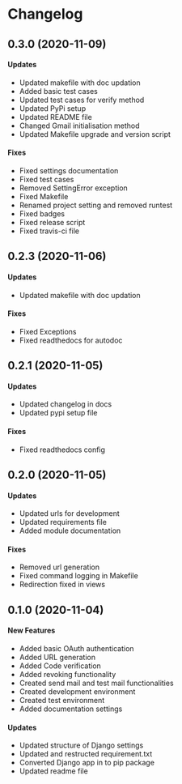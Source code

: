 # Changelog

## 0.3.0 (2020-11-09)

#### Updates

- Updated makefile with doc updation
- Added basic test cases
- Updated test cases for verify method
- Updated PyPi setup
- Updated README file
- Changed Gmail initialisation method
- Updated Makefile upgrade and version script

#### Fixes

- Fixed settings documentation
- Fixed test cases
- Removed SettingError exception
- Fixed Makefile
- Renamed project setting and removed runtest
- Fixed badges
- Fixed release script
- Fixed travis-ci file

## 0.2.3 (2020-11-06)

#### Updates

- Updated makefile with doc updation

#### Fixes

- Fixed Exceptions
- Fixed readthedocs for autodoc

## 0.2.1 (2020-11-05)

#### Updates

- Updated changelog in docs
- Updated pypi setup file

#### Fixes

- Fixed readthedocs config

## 0.2.0 (2020-11-05)

#### Updates

- Updated urls for development
- Updated requirements file
- Added module documentation

#### Fixes

- Removed url generation
- Fixed command logging in Makefile
- Redirection fixed in views

## 0.1.0 (2020-11-04)

#### New Features

- Added basic OAuth authentication
- Added URL generation
- Added Code verification
- Added revoking functionality
- Created send mail and test mail functionalities
- Created development environment
- Created test environment
- Added documentation settings

#### Updates

- Updated structure of Django settings
- Updated and restructed requirement.txt
- Converted Django app in to pip package
- Updated readme file
